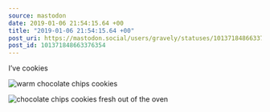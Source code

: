 ```yaml
---
source: mastodon
date: 2019-01-06 21:54:15.64 +00
title: "2019-01-06 21:54:15.64 +00"
post_uri: https://mastodon.social/users/gravely/statuses/101371848663376354
post_id: 101371848663376354
---
```

I’ve cookies


![warm chocolate chips cookies](/images/9795408.jpg)

![chocolate chips cookies fresh out of the oven](/images/9795412.jpg)

